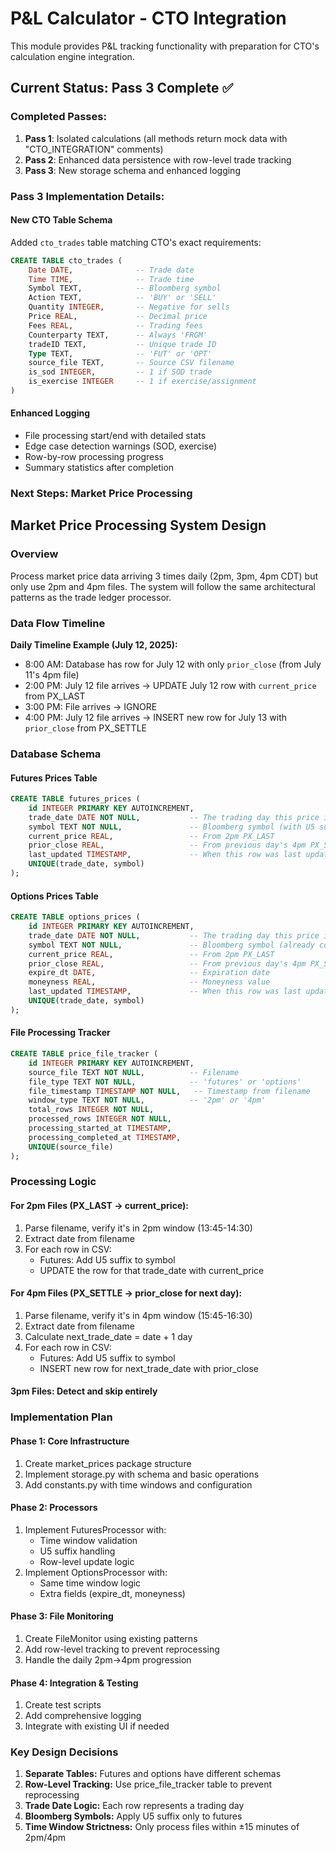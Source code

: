 # P&L Calculator - CTO Integration

This module provides P&L tracking functionality with preparation for CTO's calculation engine integration.

## Current Status: Pass 3 Complete ✅

### Completed Passes:
1. **Pass 1**: Isolated calculations (all methods return mock data with "CTO_INTEGRATION" comments)
2. **Pass 2**: Enhanced data persistence with row-level trade tracking
3. **Pass 3**: New storage schema and enhanced logging

### Pass 3 Implementation Details:

#### New CTO Table Schema
Added `cto_trades` table matching CTO's exact requirements:
```sql
CREATE TABLE cto_trades (
    Date DATE,              -- Trade date
    Time TIME,              -- Trade time  
    Symbol TEXT,            -- Bloomberg symbol
    Action TEXT,            -- 'BUY' or 'SELL'
    Quantity INTEGER,       -- Negative for sells
    Price REAL,             -- Decimal price
    Fees REAL,              -- Trading fees
    Counterparty TEXT,      -- Always 'FRGM'
    tradeID TEXT,           -- Unique trade ID
    Type TEXT,              -- 'FUT' or 'OPT'
    source_file TEXT,       -- Source CSV filename
    is_sod INTEGER,         -- 1 if SOD trade
    is_exercise INTEGER     -- 1 if exercise/assignment
)
```

#### Enhanced Logging
- File processing start/end with detailed stats
- Edge case detection warnings (SOD, exercise)
- Row-by-row processing progress
- Summary statistics after completion

### Next Steps: Market Price Processing

## Market Price Processing System Design

### Overview
Process market price data arriving 3 times daily (2pm, 3pm, 4pm CDT) but only use 2pm and 4pm files. The system will follow the same architectural patterns as the trade ledger processor.

### Data Flow Timeline
**Daily Timeline Example (July 12, 2025):**
- 8:00 AM: Database has row for July 12 with only `prior_close` (from July 11's 4pm file)
- 2:00 PM: July 12 file arrives → UPDATE July 12 row with `current_price` from PX_LAST
- 3:00 PM: File arrives → IGNORE
- 4:00 PM: July 12 file arrives → INSERT new row for July 13 with `prior_close` from PX_SETTLE

### Database Schema

#### Futures Prices Table
```sql
CREATE TABLE futures_prices (
    id INTEGER PRIMARY KEY AUTOINCREMENT,
    trade_date DATE NOT NULL,           -- The trading day this price is for
    symbol TEXT NOT NULL,               -- Bloomberg symbol (with U5 suffix)
    current_price REAL,                 -- From 2pm PX_LAST
    prior_close REAL,                   -- From previous day's 4pm PX_SETTLE
    last_updated TIMESTAMP,             -- When this row was last updated
    UNIQUE(trade_date, symbol)
);
```

#### Options Prices Table
```sql
CREATE TABLE options_prices (
    id INTEGER PRIMARY KEY AUTOINCREMENT,
    trade_date DATE NOT NULL,           -- The trading day this price is for
    symbol TEXT NOT NULL,               -- Bloomberg symbol (already correct)
    current_price REAL,                 -- From 2pm PX_LAST
    prior_close REAL,                   -- From previous day's 4pm PX_SETTLE
    expire_dt DATE,                     -- Expiration date
    moneyness REAL,                     -- Moneyness value
    last_updated TIMESTAMP,             -- When this row was last updated
    UNIQUE(trade_date, symbol)
);
```

#### File Processing Tracker
```sql
CREATE TABLE price_file_tracker (
    id INTEGER PRIMARY KEY AUTOINCREMENT,
    source_file TEXT NOT NULL,          -- Filename
    file_type TEXT NOT NULL,            -- 'futures' or 'options'
    file_timestamp TIMESTAMP NOT NULL,   -- Timestamp from filename
    window_type TEXT NOT NULL,          -- '2pm' or '4pm'
    total_rows INTEGER NOT NULL,
    processed_rows INTEGER NOT NULL,
    processing_started_at TIMESTAMP,
    processing_completed_at TIMESTAMP,
    UNIQUE(source_file)
);
```

### Processing Logic

#### For 2pm Files (PX_LAST → current_price):
1. Parse filename, verify it's in 2pm window (13:45-14:30)
2. Extract date from filename
3. For each row in CSV:
   - Futures: Add U5 suffix to symbol
   - UPDATE the row for that trade_date with current_price

#### For 4pm Files (PX_SETTLE → prior_close for next day):
1. Parse filename, verify it's in 4pm window (15:45-16:30)
2. Extract date from filename
3. Calculate next_trade_date = date + 1 day
4. For each row in CSV:
   - Futures: Add U5 suffix to symbol
   - INSERT new row for next_trade_date with prior_close

#### 3pm Files: Detect and skip entirely

### Implementation Plan

#### Phase 1: Core Infrastructure
1. Create market_prices package structure
2. Implement storage.py with schema and basic operations
3. Add constants.py with time windows and configuration

#### Phase 2: Processors
1. Implement FuturesProcessor with:
   - Time window validation
   - U5 suffix handling
   - Row-level update logic
2. Implement OptionsProcessor with:
   - Same time window logic
   - Extra fields (expire_dt, moneyness)

#### Phase 3: File Monitoring
1. Create FileMonitor using existing patterns
2. Add row-level tracking to prevent reprocessing
3. Handle the daily 2pm→4pm progression

#### Phase 4: Integration & Testing
1. Create test scripts
2. Add comprehensive logging
3. Integrate with existing UI if needed

### Key Design Decisions
1. **Separate Tables:** Futures and options have different schemas
2. **Row-Level Tracking:** Use price_file_tracker table to prevent reprocessing
3. **Trade Date Logic:** Each row represents a trading day
4. **Bloomberg Symbols:** Apply U5 suffix only to futures
5. **Time Window Strictness:** Only process files within ±15 minutes of 2pm/4pm 